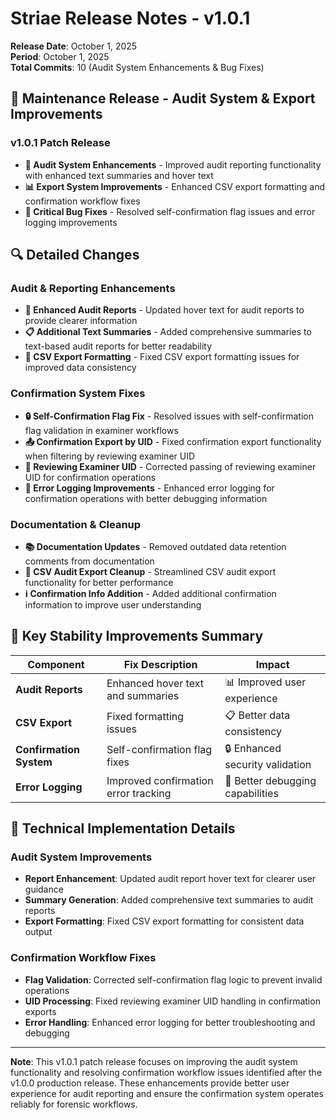 # Striae Release Notes - v1.0.1

**Release Date**: October 1, 2025  
**Period**: October 1, 2025  
**Total Commits**: 10 (Audit System Enhancements & Bug Fixes)

## 🎉 Maintenance Release - Audit System & Export Improvements

### v1.0.1 Patch Release

- **🔧 Audit System Enhancements** - Improved audit reporting functionality with enhanced text summaries and hover text
- **📊 Export System Improvements** - Enhanced CSV export formatting and confirmation workflow fixes
- **🐛 Critical Bug Fixes** - Resolved self-confirmation flag issues and error logging improvements

## 🔍 Detailed Changes

### Audit & Reporting Enhancements

- **📝 Enhanced Audit Reports** - Updated hover text for audit reports to provide clearer information
- **📋 Additional Text Summaries** - Added comprehensive summaries to text-based audit reports for better readability
- **🔄 CSV Export Formatting** - Fixed CSV export formatting issues for improved data consistency

### Confirmation System Fixes

- **🔒 Self-Confirmation Flag Fix** - Resolved issues with self-confirmation flag validation in examiner workflows
- **📤 Confirmation Export by UID** - Fixed confirmation export functionality when filtering by reviewing examiner UID
- **👤 Reviewing Examiner UID** - Corrected passing of reviewing examiner UID for confirmation operations
- **🚨 Error Logging Improvements** - Enhanced error logging for confirmation operations with better debugging information

### Documentation & Cleanup

- **📚 Documentation Updates** - Removed outdated data retention comments from documentation
- **🧹 CSV Audit Export Cleanup** - Streamlined CSV audit export functionality for better performance
- **ℹ️ Confirmation Info Addition** - Added additional confirmation information to improve user understanding

## 🎯 Key Stability Improvements Summary

| Component | Fix Description | Impact |
|-----------|----------------|---------|
| **Audit Reports** | Enhanced hover text and summaries | 📊 Improved user experience |
| **CSV Export** | Fixed formatting issues | 📋 Better data consistency |
| **Confirmation System** | Self-confirmation flag fixes | 🔒 Enhanced security validation |
| **Error Logging** | Improved confirmation error tracking | 🐛 Better debugging capabilities |

## 🔧 Technical Implementation Details

### Audit System Improvements

- **Report Enhancement**: Updated audit report hover text for clearer user guidance
- **Summary Generation**: Added comprehensive text summaries to audit reports
- **Export Formatting**: Fixed CSV export formatting for consistent data output

### Confirmation Workflow Fixes

- **Flag Validation**: Corrected self-confirmation flag logic to prevent invalid operations
- **UID Processing**: Fixed reviewing examiner UID handling in confirmation exports
- **Error Handling**: Enhanced error logging for better troubleshooting and debugging

---

**Note**: This v1.0.1 patch release focuses on improving the audit system functionality and resolving confirmation workflow issues identified after the v1.0.0 production release. These enhancements provide better user experience for audit reporting and ensure the confirmation system operates reliably for forensic workflows.
